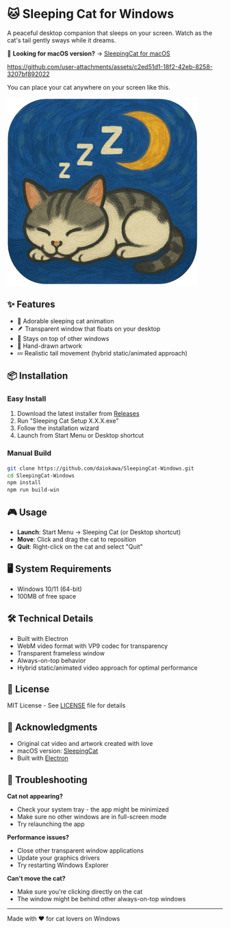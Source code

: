 # 🐱 Sleeping Cat for Windows

A peaceful desktop companion that sleeps on your screen. Watch as the cat's tail gently sways while it dreams.

🍎 **Looking for macOS version?** → [SleepingCat for macOS](https://github.com/daiokawa/SleepingCat)

https://github.com/user-attachments/assets/c2ed51d1-18f2-42eb-8258-3207bf892022

You can place your cat anywhere on your screen like this.

![Sleeping Cat Icon](icon_original.png)

## ✨ Features

- 🌙 Adorable sleeping cat animation
- 🪶 Transparent window that floats on your desktop
- 🎯 Stays on top of other windows
- 🎨 Hand-drawn artwork
- 💤 Realistic tail movement (hybrid static/animated approach)

## 📦 Installation

### Easy Install
1. Download the latest installer from [Releases](https://github.com/daiokawa/SleepingCat-Windows/releases)
2. Run "Sleeping Cat Setup X.X.X.exe"
3. Follow the installation wizard
4. Launch from Start Menu or Desktop shortcut

### Manual Build
```bash
git clone https://github.com/daiokawa/SleepingCat-Windows.git
cd SleepingCat-Windows
npm install
npm run build-win
```

## 🎮 Usage

- **Launch**: Start Menu → Sleeping Cat (or Desktop shortcut)
- **Move**: Click and drag the cat to reposition
- **Quit**: Right-click on the cat and select "Quit"

## 🖥 System Requirements

- Windows 10/11 (64-bit)
- 100MB of free space

## 🛠 Technical Details

- Built with Electron
- WebM video format with VP9 codec for transparency
- Transparent frameless window
- Always-on-top behavior
- Hybrid static/animated video approach for optimal performance

## 📝 License

MIT License - See [LICENSE](LICENSE) file for details

## 🙏 Acknowledgments

- Original cat video and artwork created with love
- macOS version: [SleepingCat](https://github.com/daiokawa/SleepingCat)
- Built with [Electron](https://www.electronjs.org/)

## 🐛 Troubleshooting

**Cat not appearing?**
- Check your system tray - the app might be minimized
- Make sure no other windows are in full-screen mode
- Try relaunching the app

**Performance issues?**
- Close other transparent window applications
- Update your graphics drivers
- Try restarting Windows Explorer

**Can't move the cat?**
- Make sure you're clicking directly on the cat
- The window might be behind other always-on-top windows

---

Made with ❤️ for cat lovers on Windows